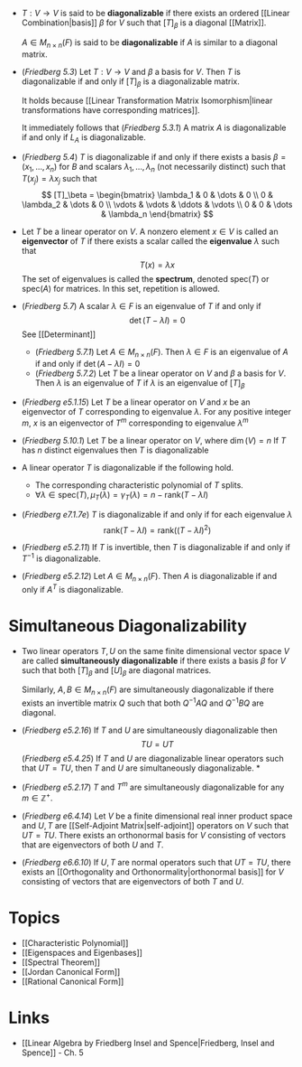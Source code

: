 * $T:V\to V$ is said to be **diagonalizable** if there exists an ordered [[Linear Combination|basis]] $\beta$ for $V$ such that $[T]_\beta$ is a diagonal [[Matrix]]. 
  
  $A\in M_{n\times n}(F)$ is said to be **diagonalizable** if $A$ is similar to a diagonal matrix.

* (*Friedberg 5.3*) Let $T:V\to V$ and $\beta$ a basis for $V$. Then $T$ is diagonalizable if and only if $[T]_\beta$ is a diagonalizable matrix.
  
  It holds because [[Linear Transformation Matrix Isomorphism|linear transformations have corresponding matrices]].
  
  It immediately follows that (*Friedberg 5.3.1*) A matrix $A$ is diagonalizable if and only if $L_A$ is diagonalizable.

* (*Friedberg 5.4*) $T$ is diagonalizable if and only if there exists a basis $\beta=(x_1,\dots,x_n)$ for $B$ and scalars $\lambda_1,\dots,\lambda_n$ (not necessarily distinct) such that $T(x_j)=\lambda x_j$ such that
  $$
  [T]_\beta = 
  \begin{bmatrix}
  \lambda_1 & 0 & \dots & 0 \\
  0 & \lambda_2 & \dots & 0 \\
  \vdots & \vdots  & \ddots & \vdots \\
  0 & 0 & \dots & \lambda_n
  \end{bmatrix}
  $$

* Let $T$ be a linear operator on $V$. A nonzero element $x\in V$ is called an **eigenvector** of  $T$ if there exists a scalar called the **eigenvalue** $\lambda$ such that 
  $$
  T(x) = \lambda x
  $$
  The set of eigenvalues is called the **spectrum**, denoted $\text{spec}(T)$ or $\text{spec}(A)$ for matrices. In this set, repetition is allowed.

* (*Friedberg 5.7*) A scalar $\lambda\in F$ is an eigenvalue of $T$ if and only if
  $$
  \det(T-\lambda I) = 0
  $$
  See [[Determinant]]
	* (*Friedberg 5.7.1*) Let $A\in M_{n\times n}(F)$. Then $\lambda\in F$ is an eigenvalue of $A$ if and only if $\det(A-\lambda I)=0$
	* (*Friedberg 5.7.2*) Let $T$ be a linear operator on $V$ and $\beta$ a basis for $V$. Then $\lambda$ is an eigenvalue of $T$ if $\lambda$ is an eigenvalue of $[T]_\beta$

* (*Friedberg e5.1.15*) Let $T$ be a linear operator on $V$ and $x$ be an eigenvector of $T$ corresponding to eigenvalue $\lambda$. For any positive integer $m$, $x$ is an eigenvector of $T^m$ corresponding to eigenvalue $\lambda^m$

* (*Friedberg 5.10.1*) Let $T$ be a linear operator on $V$, where $\dim(V)=n$ If $T$ has $n$ distinct eigenvalues then $T$ is diagonalizable

* A linear operator $T$ is diagonalizable if the following hold.
	* The corresponding characteristic polynomial of $T$ splits.
	* $\forall \lambda \in \text{spec}(T), \mu_T(\lambda) = \gamma_T(\lambda) = n - \text{rank}(T-\lambda I)$
* (*Friedberg e7.1.7e*) $T$ is diagonalizable if and only if for each eigenvalue $\lambda$ 
  $$
  \text{rank}(T-\lambda I) = \text{rank}((T-\lambda I)^2 )
  $$


* (*Friedberg e5.2.11*) If $T$ is invertible, then $T$ is diagonalizable if and only if $T^{-1}$ is diagonalizable.
* (*Friedberg e5.2.12*) Let $A\in M_{n\times n}(F)$. Then $A$ is diagonalizable if and only if $A^T$ is diagonalizable.

# Simultaneous Diagonalizability
* Two linear operators $T,U$ on the same finite dimensional vector space $V$ are called **simultaneously diagonalizable** if there exists a basis $\beta$ for $V$ such that both $[T]_\beta$ and $[U]_\beta$ are  diagonal matrices.
  
  Similarly, $A,B\in M_{n\times n}(F)$ are simultaneously diagonalizable if there exists an invertible matrix $Q$ such that both $Q^{-1}AQ$ and $Q^{-1}BQ$ are diagonal.
* (*Friedberg e5.2.16*) If $T$ and $U$ are simultaneously diagonalizable then
  $$
  TU = UT
  $$
  (*Friedberg e5.4.25*) If $T$ and $U$ are diagonalizable linear operators such that $UT=TU$, then $T$ and $U$ are simultaneously diagonalizable. *
* (*Friedberg e5.2.17*) $T$ and $T^m$ are simultaneously diagonalizable for any $m\in \mathbb{Z}^+$.
* (*Friedberg e6.4.14*) Let $V$ be a finite dimensional real inner product space and $U,T$ are [[Self-Adjoint Matrix|self-adjoint]] operators on $V$ such that $UT=TU$. There exists an orthonormal basis for $V$ consisting of vectors that are eigenvectors of both $U$ and $T$.
* (*Friedberg e6.6.10*) If $U,T$ are normal operators such that $UT=TU$, there exists an [[Orthogonality and Orthonormality|orthonormal basis]] for $V$ consisting of vectors that are eigenvectors of both $T$ and $U$.


# Topics
* [[Characteristic Polynomial]]
* [[Eigenspaces and Eigenbases]]
* [[Spectral Theorem]]
* [[Jordan Canonical Form]]
* [[Rational Canonical Form]]

# Links
* [[Linear Algebra by Friedberg Insel and Spence|Friedberg, Insel and Spence]] - Ch. 5